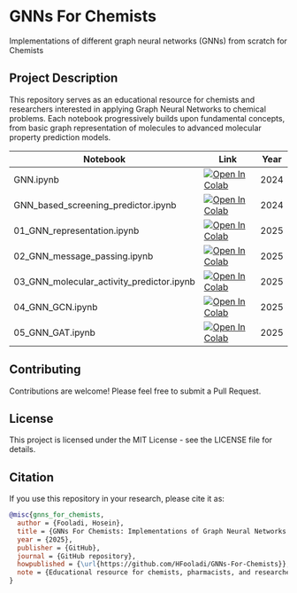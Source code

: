 # GNNs For Chemists
Implementations of different graph neural networks (GNNs) from scratch for Chemists

## Project Description

This repository serves as an educational resource for chemists and researchers interested in applying Graph Neural Networks to chemical problems. Each notebook progressively builds upon fundamental concepts, from basic graph representation of molecules to advanced molecular property prediction models.


| Notebook | Link | Year |
| ----- | ----- | ----- |
|GNN.ipynb|<a target="_blank" href="https://colab.research.google.com/github/HFooladi/GNNs-For-Chemists/blob/main/notebooks/GNN.ipynb"><img src="https://colab.research.google.com/assets/colab-badge.svg" alt="Open In Colab"/></a>| 2024 |
|GNN_based_screening_predictor.ipynb|<a target="_blank" href="https://colab.research.google.com/github/HFooladi/GNNs-For-Chemists/blob/main/notebooks/GNN_based_screening_predictor.ipynb"><img src="https://colab.research.google.com/assets/colab-badge.svg" alt="Open In Colab"/></a>| 2024 |
|01_GNN_representation.ipynb|<a target="_blank" href="https://colab.research.google.com/github/HFooladi/GNNs-For-Chemists/blob/main/notebooks/01_GNN_representation.ipynb"><img src="https://colab.research.google.com/assets/colab-badge.svg" alt="Open In Colab"/></a>| 2025 |
|02_GNN_message_passing.ipynb|<a target="_blank" href="https://colab.research.google.com/github/HFooladi/GNNs-For-Chemists/blob/main/notebooks/02_GNN_message_passing.ipynb"><img src="https://colab.research.google.com/assets/colab-badge.svg" alt="Open In Colab"/></a>| 2025 |
|03_GNN_molecular_activity_predictor.ipynb|<a target="_blank" href="https://colab.research.google.com/github/HFooladi/GNNs-For-Chemists/blob/main/notebooks/03_GNN_molecular_activity_predictor.ipynb"><img src="https://colab.research.google.com/assets/colab-badge.svg" alt="Open In Colab"/></a>| 2025 |
|04_GNN_GCN.ipynb|<a target="_blank" href="https://colab.research.google.com/github/HFooladi/GNNs-For-Chemists/blob/main/notebooks/04_GNN_GCN.ipynb"><img src="https://colab.research.google.com/assets/colab-badge.svg" alt="Open In Colab"/></a>| 2025 |
|05_GNN_GAT.ipynb|<a target="_blank" href="https://colab.research.google.com/github/HFooladi/GNNs-For-Chemists/blob/main/notebooks/05_GNN_GAT.ipynb"><img src="https://colab.research.google.com/assets/colab-badge.svg" alt="Open In Colab"/></a>| 2025 |


## Contributing

Contributions are welcome! Please feel free to submit a Pull Request.

## License

This project is licensed under the MIT License - see the LICENSE file for details.

## Citation

If you use this repository in your research, please cite it as:

```bibtex
@misc{gnns_for_chemists,
  author = {Fooladi, Hosein},
  title = {GNNs For Chemists: Implementations of Graph Neural Networks from Scratch for Chemical Applications},
  year = {2025},
  publisher = {GitHub},
  journal = {GitHub repository},
  howpublished = {\url{https://github.com/HFooladi/GNNs-For-Chemists}},
  note = {Educational resource for chemists, pharmacists, and researchers interested in applying Graph Neural Networks to chemical problems}
}
```
